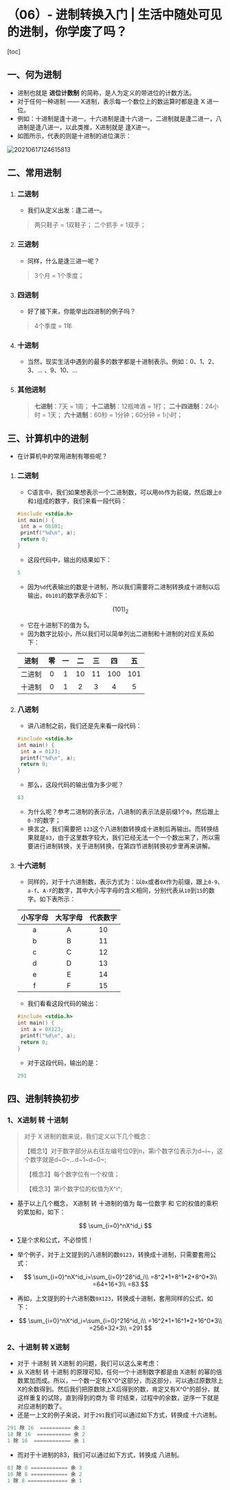 # （06）- 进制转换入门 | 生活中随处可见的进制，你学废了吗？

[toc]

## 一、何为进制

- 进制也就是 **进位计数制** 的简称，是人为定义的带进位的计数方法。
- 对于任何一种进制 —— X进制，表示每一个数位上的数运算时都是逢 X 进一位。
- 例如：十进制是逢十进一，十六进制是逢十六进一，二进制就是逢二进一，八进制是逢八进一，以此类推，X进制就是 逢X进一。
- 如图所示，代表的则是十进制的进位演示：

![20210617124615813](D:/GitRep/Study/C/notes/%EF%BC%8806%EF%BC%89-%20%E8%BF%9B%E5%88%B6%E8%BD%AC%E6%8D%A2%E5%85%A5%E9%97%A8%20%20%E7%94%9F%E6%B4%BB%E4%B8%AD%E9%9A%8F%E5%A4%84%E5%8F%AF%E8%A7%81%E7%9A%84%E8%BF%9B%E5%88%B6%EF%BC%8C%E4%BD%A0%E5%AD%A6%E5%BA%9F%E4%BA%86%E5%90%97%EF%BC%9F.assets/20210617124615813.gif)

## 二、常用进制

1. ### 二进制

   - 我们从定义出发：逢二进一。

   > 两只鞋子 = 1双鞋子；
   > 二个抓手 = 1双手；

2. ### 三进制

   - 同样，什么是逢三进一呢？

   > 3个月 = 1个季度；

3. ### 四进制

   - 好了接下来，你能举出四进制的例子吗？

   > 4个季度 = 1年

4. ### 十进制

   - 当然，现实生活中遇到的最多的数字都是十进制表示。例如：0、1、2、3、… 、9、10、…

5. ### 其他进制

   > **七进制**：7天 = 1周；
   > **十二进制**：12瓶啤酒 = 1打；
   > **二十四进制**：24小时 = 1天；
   > **六十进制**：60秒 = 1分钟；60分钟 = 1小时；

## 三、计算机中的进制

- 在计算机中的常用进制有哪些呢？

1. ### 二进制

   - C语言中，我们如果想表示一个二进制数，可以用`0b`作为前缀，然后跟上`0`和`1`组成的数字，我们来看一段代码：

   ```C
   #include <stdio.h>
   int main() {
   	int a = 0b101;
   	printf("%d\n", a);
   	return 0;
   }
   ```

   - 这段代码中，输出的结果如下：

   ```c
   5
   ```

   - 因为`%d`代表输出的数是十进制，所以我们需要将二进制转换成十进制以后输出，`0b101`的数学表示如下：

   $$
   (101)_2
   $$

   - 它在十进制下的值为 5。
   - 因为数字比较小，所以我们可以简单列出二进制和十进制的对应关系如下：

   |  进制  |  零  |  一  |  二  |  三  |  四  |  五  |
   | :----: | :--: | :--: | :--: | :--: | :--: | :--: |
   | 二进制 |  0   |  1   |  10  |  11  | 100  | 101  |
   | 十进制 |  0   |  1   |  2   |  3   |  4   |  5   |

2. ### 八进制

   - 讲八进制之前，我们还是先来看一段代码：

   ```C
   #include <stdio.h>
   int main() {
   	int a = 0123;
   	printf("%d\n", a);
   	return 0;
   } 
   ```

   - 那么，这段代码的输出值为多少呢？

   ```c
   83
   ```

   - 为什么呢？参考二进制的表示法，八进制的表示法是前缀1个`0`，然后跟上`0-7`的数字；
   - 换言之，我们需要把 `123`这个八进制数转换成十进制后再输出。而转换结果就是`83`，由于这里数字较大，我们已经无法一个一个数出来了，所以需要进行进制转换，关于进制转换，在第四节进制转换初步里再来讲解。

3. ### 十六进制

   - 同样的，对于十六进制数，表示方式为：以`0x`或者`0X`作为前缀，跟上`0-9`、`a-f`、`A-F`的数字，其中大小写字母的含义相同，分别代表从`10`到`15`的数字。如下表所示：

   | 小写字母 | 大写字母 | 代表数字 |
   | :------: | :------: | :------: |
   |    a     |    A     |    10    |
   |    b     |    B     |    11    |
   |    c     |    C     |    12    |
   |    d     |    D     |    13    |
   |    e     |    E     |    14    |
   |    f     |    F     |    15    |

   - 我们看看这段代码的输出：

   ```c
   #include <stdio.h>
   int main() {
   	int a = 0X123;
   	printf("%d\n", a);
   	return 0;
   } 
   ```

   - 对于这段代码，输出的是：

   ```c
   291
   ```

## 四、进制转换初步

### 1、X进制 转 十进制

> 对于 X 进制的数来说，我们定义以下几个概念：
>
> ​	【概念1】对于数字部分从右往左编号位0到n，第i个数字位表示为d~i~，这个数字就是d~0~...d~1~d~0~;
>
> ​	【概念2】每个数字位有一个权值；
>
> ​	【概念3】第i个数字位的权值为X^i^;

- 基于以上几个概念， X进制 转 十进制的值为 每一位数字 和 它的权值的乘积的累加和，如下：

$$
\sum_{i=0}^nX^id_i
$$

- ∑是个求和公式，不必惊慌！

- 举个例子，对于上文提到的八进制的数`0123`，转换成十进制，只需要套用公式：

- $$
  \sum_{i=0}^nX^id_i=\sum_{i=0}^28^id_i\\
  =8^2*1+8^1*2+8^0*3\\
  =64+16+3\\
  =83
  $$

- 再如，上文提到的十六进制数`0X123`，转换成十进制，套用同样的公式，如下：

- $$
  \sum_{i=0}^nX^id_i=\sum_{i=0}^216^id_i\\
  =16^2*1+16^1*2+16^0*3\\
  =256+32+3\\
  =291
  $$

### 2、十进制 转 X进制

- 对于 十进制 转 X进制 的问题，我们可以这么来考虑：
- 从 X进制 转 十进制 的原理可知，任何一个十进制数字都是由 X进制 的幂的倍数累加而成。所以，一个数一定有X^0^这部分，而这部分，可以通过原数除上X的余数得到。然后我们把原数除上X后得到的数，肯定又有X^0^的部分，就这样重复的试除，直到得到的商为 零 时结束，过程中的余数，逆序一下就是对应进制的数了。
- 还是一上文的例子来说，对于`291`我们可以通过如下方式，转换成 十六进制。

```c
291 除 16  ========== 余 3
18 除 16  =========== 余 2
1 除 16  ============ 余 1
```

- 而对于十进制的83，我们可以通过如下方式，转换成 八进制。

```c
83 除 8 ============ 余 3
10 除 8 ============ 余 2
1 除 8 ============= 余 1
```

